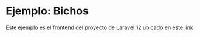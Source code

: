# Ejemplo: Bichos
Este ejemplo es el frontend del proyecto de Laravel 12 ubicado en [este link](https://github.com/kurotori/Backend/tree/main/EjemplosClase/Matutino/16set2025)
